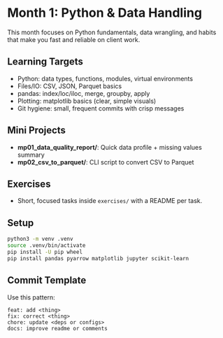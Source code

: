 # Month 1: Python & Data Handling

This month focuses on Python fundamentals, data wrangling, and habits that make you fast and reliable on client work.

## Learning Targets
- Python: data types, functions, modules, virtual environments
- Files/IO: CSV, JSON, Parquet basics
- pandas: index/loc/iloc, merge, groupby, apply
- Plotting: matplotlib basics (clear, simple visuals)
- Git hygiene: small, frequent commits with crisp messages

## Mini Projects
- **mp01_data_quality_report/**: Quick data profile + missing values summary
- **mp02_csv_to_parquet/**: CLI script to convert CSV to Parquet

## Exercises
- Short, focused tasks inside `exercises/` with a README per task.

## Setup
```bash
python3 -m venv .venv
source .venv/bin/activate
pip install -U pip wheel
pip install pandas pyarrow matplotlib jupyter scikit-learn
```

## Commit Template
Use this pattern:
```
feat: add <thing>
fix: correct <thing>
chore: update <deps or configs>
docs: improve readme or comments
```
